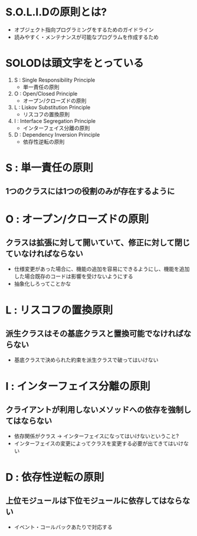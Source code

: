 # S.O.L.I.Dの原則とは?

- オブジェクト指向プログラミングをするためのガイドライン
- 読みやすく・メンテナンスが可能なプログラムを作成するため

# SOLODは頭文字をとっている
1. S : Single Responsibility Principle
    - 単一責任の原則
2. O : Open/Closed Principle
    - オープン/クローズドの原則
3. L : Liskov Substitution Principle
    - リスコフの置換原則
4. I : Interface Segregation Principle
    - インターフェイス分離の原則
5. D : Dependency Inversion Principle
    - 依存性逆転の原則

# S : 単一責任の原則
## **1つのクラス**には**1つの役割のみ**が存在するように

# O : オープン/クローズドの原則
## クラスは拡張に対して開いていて、修正に対して閉じていなければならない
- 仕様変更があった場合に、機能の追加を容易にできるようにし、機能を追加した場合既存のコードは影響を受けないようにする
- 抽象化しろってことかな

# L : リスコフの置換原則
## 派生クラスはその基底クラスと置換可能でなければならない
- 基底クラスで決められた約束を派生クラスで破ってはいけない

# I : インターフェイス分離の原則

## クライアントが利用しないメソッドへの依存を強制してはならない
- 依存関係がクラス -> インターフェイスになってはいけないということ?
- インターフェイスの変更によってクラスを変更する必要が出てきてはいけない

# D : 依存性逆転の原則
## 上位モジュールは下位モジュールに依存してはならない
- イベント・コールバックあたりで対応する





